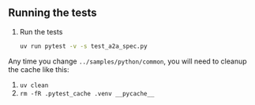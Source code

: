 ## Running the tests

1. Run the tests
    ```bash
    uv run pytest -v -s test_a2a_spec.py
    ```

Any time you change `../samples/python/common`, you will need to cleanup the cache like this:

1. `uv clean`
2. `rm -fR .pytest_cache .venv __pycache__`
